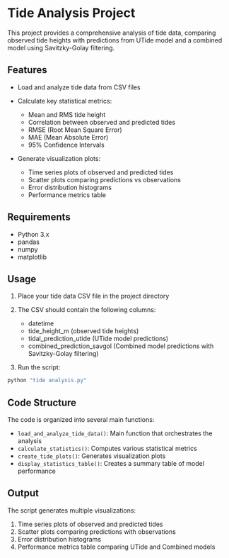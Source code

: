 # Tide Analysis Project

This project provides a comprehensive analysis of tide data, comparing observed tide heights with predictions from UTide model and a combined model using Savitzky-Golay filtering.

## Features

- Load and analyze tide data from CSV files
- Calculate key statistical metrics:
  - Mean and RMS tide height
  - Correlation between observed and predicted tides
  - RMSE (Root Mean Square Error)
  - MAE (Mean Absolute Error)
  - 95% Confidence Intervals

- Generate visualization plots:
  - Time series plots of observed and predicted tides
  - Scatter plots comparing predictions vs observations
  - Error distribution histograms
  - Performance metrics table

## Requirements

- Python 3.x
- pandas
- numpy
- matplotlib

## Usage

1. Place your tide data CSV file in the project directory
2. The CSV should contain the following columns:
   - datetime
   - tide_height_m (observed tide heights)
   - tidal_prediction_utide (UTide model predictions)
   - combined_prediction_savgol (Combined model predictions with Savitzky-Golay filtering)

3. Run the script:
```python
python "tide analysis.py"
```

## Code Structure

The code is organized into several main functions:

- `load_and_analyze_tide_data()`: Main function that orchestrates the analysis
- `calculate_statistics()`: Computes various statistical metrics
- `create_tide_plots()`: Generates visualization plots
- `display_statistics_table()`: Creates a summary table of model performance

## Output

The script generates multiple visualizations:
1. Time series plots of observed and predicted tides
2. Scatter plots comparing predictions with observations
3. Error distribution histograms
4. Performance metrics table comparing UTide and Combined models
